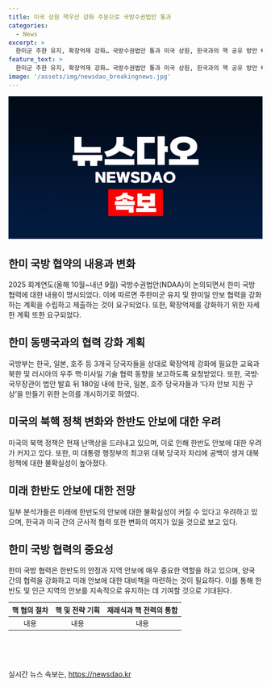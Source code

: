 ```yaml
---
title: 미국 상원 핵우산 강화 주문으로 국방수권법안 통과
categories:
  - News
excerpt: >
  한미군 주한 유지, 확장억제 강화… 국방수권법안 통과 미국 상원, 한국과의 핵 공유 방안 빼고 확장억제 강화 주문 약 2만8,500명 주한미군 유지 약속 확인 2025년 NDAA, 안보 동맹과 파트너십 강화 요구 국방부에 확장억제 강화 계획 구체적 제출 명령 한미일 3자 안보 협력 강화 계획 제출 요구 미국의 북핵 정책 난맥상, 대북 당국자 자리 공백 등이 거론된다.
feature_text: >
  한미군 주한 유지, 확장억제 강화… 국방수권법안 통과 미국 상원, 한국과의 핵 공유 방안 빼고 확장억제 강화 주문 약 2만8,500명 주한미군 유지 약속 확인 2025년 NDAA, 안보 동맹과 파트너십 강화 요구 국방부에 확장억제 강화 계획 구체적 제출 명령 한미일 3자 안보 협력 강화 계획 제출 요구 미국의 북핵 정책 난맥상, 대북 당국자 자리 공백 등이 거론된다.
image: '/assets/img/newsdao_breakingnews.jpg'
---
```


<p><img src="/assets/img/newsdao_breakingnews.jpg" alt="ontimetimes 속보" /></p>

<h2 data-ke-size="size26">한미 국방 협약의 내용과 변화</h2>

<p data-ke-size="size16">2025 회계연도(올해 10월~내년 9월) 국방수권법안(NDAA)이 논의되면서 한미 국방 협력에 대한 내용이 명시되었다. 이에 따르면 주한미군 유지 및 한미일 안보 협력을 강화하는 계획을 수립하고 제출하는 것이 요구되었다. 또한, 확장억제를 강화하기 위한 자세한 계획 또한 요구되었다.</p>

<h2 data-ke-size="size26">한미 동맹국과의 협력 강화 계획</h2>

<p data-ke-size="size16">국방부는 한국, 일본, 호주 등 3개국 당국자들을 상대로 확장억제 강화에 필요한 교육과 북한 및 러시아의 우주 핵·미사일 기술 협력 동향을 보고하도록 요청받았다. 또한, 국방·국무장관이 법안 발효 뒤 180일 내에 한국, 일본, 호주 당국자들과 ‘다자 안보 지원 구상’을 만들기 위한 논의를 개시하기로 하였다.</p>

<h2 data-ke-size="size26">미국의 북핵 정책 변화와 한반도 안보에 대한 우려</h2>

<p data-ke-size="size16">미국의 북핵 정책은 현재 난맥상을 드러내고 있으며, 이로 인해 한반도 안보에 대한 우려가 커지고 있다. 또한, 미 대통령 행정부의 최고위 대북 당국자 자리에 공백이 생겨 대북 정책에 대한 불확실성이 높아졌다.</p>

<h2 data-ke-size="size26">미래 한반도 안보에 대한 전망</h2>

<p data-ke-size="size16">일부 분석가들은 미래에 한반도의 안보에 대한 불확실성이 커질 수 있다고 우려하고 있으며, 한국과 미국 간의 군사적 협력 또한 변화의 여지가 있을 것으로 보고 있다.</p>

<h2 data-ke-size="size26">한미 국방 협력의 중요성</h2>

<p data-ke-size="size16">한미 국방 협력은 한반도의 안정과 지역 안보에 매우 중요한 역할을 하고 있으며, 양국 간의 협력을 강화하고 미래 안보에 대한 대비책을 마련하는 것이 필요하다. 이를 통해 한반도 및 인근 지역의 안보를 지속적으로 유지하는 데 기여할 것으로 기대된다.</p>

<table>
    <thead>
        <tr>
            <th style="text-align: center;">핵 협의 절차</th>
            <th style="text-align: center;">핵 및 전략 기획</th>
            <th style="text-align: center;">재래식과 핵 전력의 통합</th>
        </tr>
    </thead>
    <tbody>
        <tr>
            <td style="text-align: center;">내용</td>
            <td style="text-align: center;">내용</td>
            <td style="text-align: center;">내용</td>
        </tr>
    </tbody>
</table>

<p data-ke-size="size16">&nbsp;</p>

<p data-ke-size="size16">&nbsp;</p>
실시간 뉴스 속보는, <a href="https://newsdao.kr" rel="dofollow">https://newsdao.kr</a>


